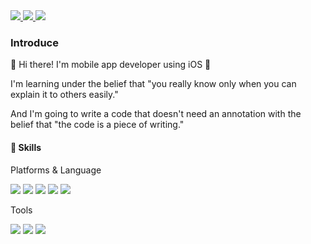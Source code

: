<a href="https://devmin97.tistory.com/">
  <img src="https://img.shields.io/badge/Blog-CE3DF3?style=for-the-badge&logo=tistory"/>
</a>
<a href="mailto:cow970814@kakao.com">
  <img src="https://img.shields.io/badge/Mail-EA4335?style=for-the-badge&logo=gmail&logoColor=white"/>
</a>
<a href="https://www.gyoungmin.blog/">
  <img src="https://img.shields.io/badge/Portpolio-FFFFFF?style=for-the-badge"/>
</a>

### Introduce

👋 Hi there! I'm mobile app developer using iOS 👋

I'm learning under the belief that "you really know only when you can explain it to others easily."

And I'm going to write a code that doesn't need an annotation with the belief that "the code is a piece of writing."

#### 💪 Skills
Platforms & Language

<img src="https://img.shields.io/badge/iOS-000000?style=for-the-badge&logo=apple"/> <img src="https://img.shields.io/badge/Swift-F05138?style=for-the-badge&logo=swift&logoColor=white"/> <img src="https://img.shields.io/badge/SwiftUI-0076FD?style=for-the-badge&logo=swift&logoColor=white"/> <img src="https://img.shields.io/badge/CoreData-000000?style=for-the-badge&logo=ios&logoColor=white"/> <img src="https://img.shields.io/badge/Python-3776AB?style=for-the-badge&logo=python&logoColor=white"/>

Tools

<img src="https://img.shields.io/badge/ReactiveX-B7178C?style=for-the-badge&logo=reactivex"/> <img src="https://img.shields.io/badge/Firebase-FFCA28?style=for-the-badge&logo=Firebase&logoColor=black"/> <img src="https://img.shields.io/badge/Git-F05032?style=for-the-badge&logo=git&logoColor=white"/>
